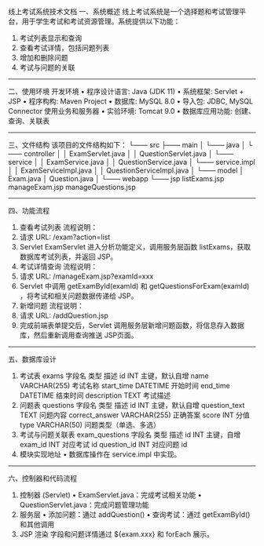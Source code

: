 线上考试系统技术文档
一、系统概述
线上考试系统是一个选择题和考试管理平台，用于学生考试和考试资源管理。系统提供以下功能：
1.	考试列表显示和查询
2.	查看考试详情，包括问题列表
3.	增加和删除问题
4.	考试与问题的关联
________________________________________
二、使用环境
开发环境
•	程序设计语言: Java (JDK 11)
•	系统框架: Servlet + JSP
•	程序构构: Maven Project
•	数据库: MySQL 8.0
•	导入包: JDBC, MySQL Connector
使用业务和服务器
•	实验环境: Tomcat 9.0
•	数据库应用功能: 创建、查询、关联表
________________________________________
三、文件结构
该项目的文件结构如下：
└—— src
    ├—— main
    │   └—— java
    │       └—— controller
    │       │       ExamServlet.java
    │       │       QuestionServlet.java
    │       └—— service
    │       │       ExamService.java
    │       │       QuestionService.java
    │       └—— service.impl
    │       │       ExamServiceImpl.java
    │       │       QuestionServiceImpl.java
    │       └—— model
    │               Exam.java
    │               Question.java
    │
    └—— webapp
        └—— jsp
                listExams.jsp
                manageExam.jsp
                manageQuestions.jsp
________________________________________
四、功能流程
1. 查看考试列表
流程说明：
1.	请求 URL: /exam?action=list
2.	Servlet ExamServlet 进入分析功能定义，调用服务层函数 listExams，获取数据库考试列表，并返回 JSP。
2. 考试详情查询
流程说明：
1.	请求 URL: /manageExam.jsp?examId=xxx
2.	Servlet 中调用 getExamById(examId) 和 getQuestionsForExam(examId) ，将考试和相关问题数据传递给 JSP。
3. 新增问题
流程说明：
1.	请求 URL: /addQuestion.jsp
2.	完成前端表单提交后，Servlet 调用服务层新增问题函数，将信息存入数据库，然后重新调用查询推送 JSP页面。
________________________________________
五、数据库设计
1. 考试表 exams
字段名	类型	描述
id	INT	主键，默认自增
name	VARCHAR(255)	考试名称
start_time	DATETIME	开始时间
end_time	DATETIME	结束时间
description	TEXT	考试描述
2. 问题表 questions
字段名	类型	描述
id	INT	主键，默认自增
question_text	TEXT	问题内容
correct_answer	VARCHAR(255)	正确答案
score	INT	分值
type	VARCHAR(50)	问题类型（单选、多选）
3. 考试与问题关联表 exam_questions
字段名	类型	描述
id	INT	主键，自增
exam_id	INT	对应考试 id
question_id	INT	对应问题 id
4. 模块实现地址
•	数据库操作在 service.impl 中实现。
________________________________________
六、控制器和代码流程
1. 控制器 (Servlet)
•	ExamServlet.java：完成考试相关功能
•	QuestionServlet.java：完成问题管理功能
2. 服务层
•	添加问题：通过 addQuestion()
•	查询考试：通过 getExamById()和其他调用
3. JSP 渲染
字段和问题详情通过 ${exam.xxx} 和 forEach 展示。

